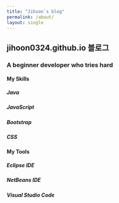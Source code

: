 ```yaml
---
title: "Jihoon`s blog"
permalink: /about/
layout: single
---
```


## jihoon0324.github.io 블로그

### A beginner developer who tries hard  

 #### My Skills

 ##### Java
 ##### JavaScript
 ##### Bootstrap
 ##### CSS




 #### My Tools


 ##### Eclipse IDE
 ##### NetBeans IDE
 ##### Visual Studio Code 
